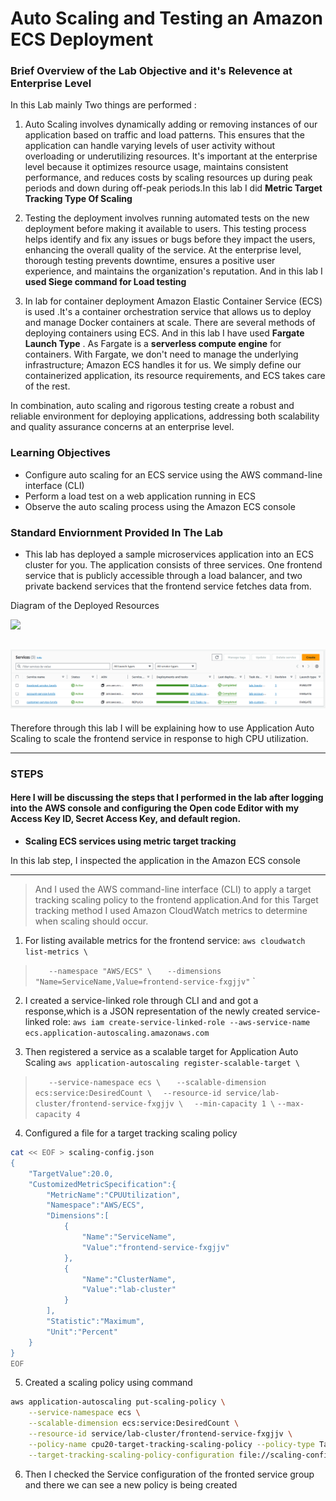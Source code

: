 
# Auto Scaling and Testing an Amazon ECS Deployment


### Brief Overview of the Lab Objective and it's Relevence at Enterprise Level 

In this Lab mainly Two things are performed :

1. Auto Scaling involves dynamically adding or removing instances of our application based on traffic and load patterns. This ensures that the application can handle varying levels of user activity without overloading or underutilizing resources. It's important at the enterprise level because it optimizes resource usage, maintains consistent performance, and reduces costs by scaling resources up during peak periods and down during off-peak periods.In this lab I did **Metric Target Tracking Type Of Scaling**

2. Testing the deployment involves running automated tests on the new deployment before making it available to users. This testing process helps identify and fix any issues or bugs before they impact the users, enhancing the overall quality of the service. At the enterprise level, thorough testing prevents downtime, ensures a positive user experience, and maintains the organization's reputation. And in this lab I **used Siege command for Load testing**

3. In lab for container deployment Amazon Elastic Container Service (ECS) is used .It's a container orchestration service that allows us to deploy and manage Docker containers at scale. There are several methods of deploying containers using ECS. And in this lab I have used **Fargate Launch Type** . As Fargate is a **serverless compute engine** for containers. With Fargate, we don't need to manage the underlying infrastructure; Amazon ECS handles it for us. We simply define our containerized application, its resource requirements, and ECS takes care of the rest.

In combination, auto scaling and rigorous testing create a robust and reliable environment for deploying applications, addressing both scalability and quality assurance concerns at an enterprise level.

### Learning Objectives

- Configure auto scaling for an ECS service using the AWS command-line interface (CLI)
- Perform a load test on a web application running in ECS
- Observe the auto scaling process using the Amazon ECS console

### Standard Enviornment Provided In The Lab
- This lab has deployed a sample microservices application into an ECS cluster for you. The application consists of three services. One frontend service that is publicly accessible through a load balancer, and two private backend services that the frontend service fetches data from.

Diagram of the Deployed Resources

![](https://assets.cloudacademy.com/labs/uploads/ecs-autoscaling-lab/steps/2_reviewing-the-ecs-deployment/assets/ecs-demo.drawio.png)

![](/Lab1/Screenshot%20from%202023-08-21%2002-30-59.png)
---
Therefore through this lab I will be explaining how to use Application Auto Scaling to scale the frontend service in response to high CPU utilization.

-------
### STEPS
#### Here I will be discussing the steps that I performed in the lab after logging into the AWS console and configuring the Open code Editor with my Access Key ID, Secret Access Key, and default region. 
- **Scaling ECS services using metric target tracking**

In this lab step, I inspected the application in the Amazon ECS console

-----

>And I used the AWS command-line interface (CLI) to apply a target tracking scaling policy to the frontend application.And for this Target tracking method I used Amazon CloudWatch metrics to determine when scaling should occur.

1. For  listing available metrics for the frontend service:
 `aws cloudwatch list-metrics \`
 >`   --namespace "AWS/ECS" \`
 `   --dimensions "Name=ServiceName,Value=frontend-service-fxgjjv"`
`

2. I created a service-linked role through CLI and and got a response,which is a JSON representation of the newly created service-linked role:
`aws iam create-service-linked-role --aws-service-name ecs.application-autoscaling.amazonaws.com`

3. Then registered a service as a scalable target for Application Auto Scaling
  `aws application-autoscaling register-scalable-target \`
 >`   --service-namespace ecs \`
 `   --scalable-dimension ecs:service:DesiredCount \`
  >`  --resource-id service/lab-cluster/frontend-service-fxgjjv \`
`  --min-capacity 1 \`
  >  `--max-capacity 4`
4. Configured a file for a target tracking scaling policy
```bash
cat << EOF > scaling-config.json
{
    "TargetValue":20.0,
    "CustomizedMetricSpecification":{
        "MetricName":"CPUUtilization",
        "Namespace":"AWS/ECS",
        "Dimensions":[
            {
                "Name":"ServiceName",
                "Value":"frontend-service-fxgjjv"
            },
            {
                "Name":"ClusterName",
                "Value":"lab-cluster"
            }
        ],
        "Statistic":"Maximum",
        "Unit":"Percent"
    }
}
EOF
```

5. Created a scaling policy using command
```bash
aws application-autoscaling put-scaling-policy \
    --service-namespace ecs \
    --scalable-dimension ecs:service:DesiredCount \
    --resource-id service/lab-cluster/frontend-service-fxgjjv \
    --policy-name cpu20-target-tracking-scaling-policy --policy-type TargetTrackingScaling \
    --target-tracking-scaling-policy-configuration file://scaling-config.json
```
6. Then I checked  the Service configuration of the fronted service group and there we can see a new policy is being created






